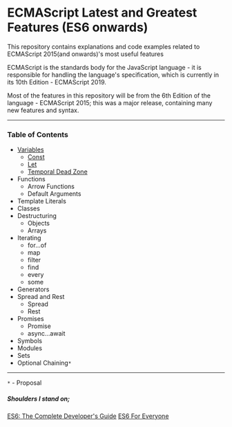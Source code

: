 # ECMAScript Latest and Greatest Features (ES6 onwards)

This repository contains explanations and code examples related to ECMAScript 2015(and onwards)'s most useful features

ECMAScript is the standards body for the JavaScript language - it is responsible for handling the language's specification, which is currently in its 10th Edition - ECMAScript 2019.

Most of the features in this repository will be from the 6th Edition of the language - ECMAScript 2015; this was a major release, containing many new features and syntax.

---

### Table of Contents

- [Variables](src/variables)
  - [Const](src/variables/const)
  - [Let](src/variables/let)
  - [Temporal Dead Zone](src/variables/temporal-dead-zone)
- Functions
  - Arrow Functions
  - Default Arguments
- Template Literals
- Classes
- Destructuring
  - Objects
  - Arrays
- Iterating
  - for...of
  - map
  - filter
  - find
  - every
  - some
- Generators
- Spread and Rest
  - Spread
  - Rest
- Promises
  - Promise
  - async...await
- Symbols
- Modules
- Sets
- Optional Chaining`*`

---

`*` - Proposal

##### Shoulders I stand on;

[ES6: The Complete Developer's Guide](https://www.udemy.com/javascript-es6-tutorial/)
[ES6 For Everyone](https://es6.io/)
